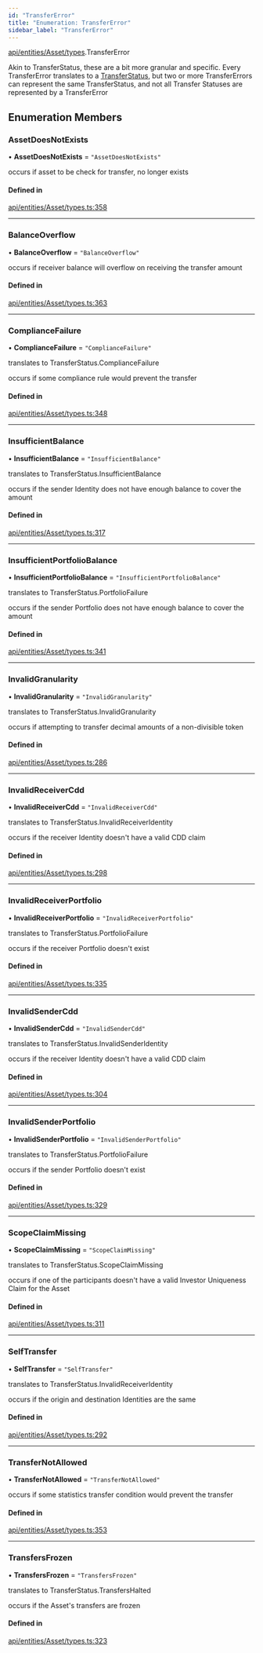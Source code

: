 ```yaml
---
id: "TransferError"
title: "Enumeration: TransferError"
sidebar_label: "TransferError"
---
```


[api/entities/Asset/types](../../../../../../modules/API/Entities/Asset/Types/Types.md).TransferError

Akin to TransferStatus, these are a bit more granular and specific. Every TransferError translates to
  a [TransferStatus](../TransferStatus/TransferStatus.md), but two or more TransferErrors can represent the same TransferStatus, and
  not all Transfer Statuses are represented by a TransferError

## Enumeration Members

### AssetDoesNotExists

• **AssetDoesNotExists** = ``"AssetDoesNotExists"``

occurs if asset to be check for transfer, no longer exists

#### Defined in

[api/entities/Asset/types.ts:358](https://github.com/PolymeshAssociation/polymesh-sdk/blob/8a9e72221/src/api/entities/Asset/types.ts#L358)

___

### BalanceOverflow

• **BalanceOverflow** = ``"BalanceOverflow"``

occurs if receiver balance will overflow on receiving the transfer amount

#### Defined in

[api/entities/Asset/types.ts:363](https://github.com/PolymeshAssociation/polymesh-sdk/blob/8a9e72221/src/api/entities/Asset/types.ts#L363)

___

### ComplianceFailure

• **ComplianceFailure** = ``"ComplianceFailure"``

translates to TransferStatus.ComplianceFailure

occurs if some compliance rule would prevent the transfer

#### Defined in

[api/entities/Asset/types.ts:348](https://github.com/PolymeshAssociation/polymesh-sdk/blob/8a9e72221/src/api/entities/Asset/types.ts#L348)

___

### InsufficientBalance

• **InsufficientBalance** = ``"InsufficientBalance"``

translates to TransferStatus.InsufficientBalance

occurs if the sender Identity does not have enough balance to cover the amount

#### Defined in

[api/entities/Asset/types.ts:317](https://github.com/PolymeshAssociation/polymesh-sdk/blob/8a9e72221/src/api/entities/Asset/types.ts#L317)

___

### InsufficientPortfolioBalance

• **InsufficientPortfolioBalance** = ``"InsufficientPortfolioBalance"``

translates to TransferStatus.PortfolioFailure

occurs if the sender Portfolio does not have enough balance to cover the amount

#### Defined in

[api/entities/Asset/types.ts:341](https://github.com/PolymeshAssociation/polymesh-sdk/blob/8a9e72221/src/api/entities/Asset/types.ts#L341)

___

### InvalidGranularity

• **InvalidGranularity** = ``"InvalidGranularity"``

translates to TransferStatus.InvalidGranularity

occurs if attempting to transfer decimal amounts of a non-divisible token

#### Defined in

[api/entities/Asset/types.ts:286](https://github.com/PolymeshAssociation/polymesh-sdk/blob/8a9e72221/src/api/entities/Asset/types.ts#L286)

___

### InvalidReceiverCdd

• **InvalidReceiverCdd** = ``"InvalidReceiverCdd"``

translates to TransferStatus.InvalidReceiverIdentity

occurs if the receiver Identity doesn't have a valid CDD claim

#### Defined in

[api/entities/Asset/types.ts:298](https://github.com/PolymeshAssociation/polymesh-sdk/blob/8a9e72221/src/api/entities/Asset/types.ts#L298)

___

### InvalidReceiverPortfolio

• **InvalidReceiverPortfolio** = ``"InvalidReceiverPortfolio"``

translates to TransferStatus.PortfolioFailure

occurs if the receiver Portfolio doesn't exist

#### Defined in

[api/entities/Asset/types.ts:335](https://github.com/PolymeshAssociation/polymesh-sdk/blob/8a9e72221/src/api/entities/Asset/types.ts#L335)

___

### InvalidSenderCdd

• **InvalidSenderCdd** = ``"InvalidSenderCdd"``

translates to TransferStatus.InvalidSenderIdentity

occurs if the receiver Identity doesn't have a valid CDD claim

#### Defined in

[api/entities/Asset/types.ts:304](https://github.com/PolymeshAssociation/polymesh-sdk/blob/8a9e72221/src/api/entities/Asset/types.ts#L304)

___

### InvalidSenderPortfolio

• **InvalidSenderPortfolio** = ``"InvalidSenderPortfolio"``

translates to TransferStatus.PortfolioFailure

occurs if the sender Portfolio doesn't exist

#### Defined in

[api/entities/Asset/types.ts:329](https://github.com/PolymeshAssociation/polymesh-sdk/blob/8a9e72221/src/api/entities/Asset/types.ts#L329)

___

### ScopeClaimMissing

• **ScopeClaimMissing** = ``"ScopeClaimMissing"``

translates to TransferStatus.ScopeClaimMissing

occurs if one of the participants doesn't have a valid Investor Uniqueness Claim for
  the Asset

#### Defined in

[api/entities/Asset/types.ts:311](https://github.com/PolymeshAssociation/polymesh-sdk/blob/8a9e72221/src/api/entities/Asset/types.ts#L311)

___

### SelfTransfer

• **SelfTransfer** = ``"SelfTransfer"``

translates to TransferStatus.InvalidReceiverIdentity

occurs if the origin and destination Identities are the same

#### Defined in

[api/entities/Asset/types.ts:292](https://github.com/PolymeshAssociation/polymesh-sdk/blob/8a9e72221/src/api/entities/Asset/types.ts#L292)

___

### TransferNotAllowed

• **TransferNotAllowed** = ``"TransferNotAllowed"``

occurs if some statistics transfer condition would prevent the transfer

#### Defined in

[api/entities/Asset/types.ts:353](https://github.com/PolymeshAssociation/polymesh-sdk/blob/8a9e72221/src/api/entities/Asset/types.ts#L353)

___

### TransfersFrozen

• **TransfersFrozen** = ``"TransfersFrozen"``

translates to TransferStatus.TransfersHalted

occurs if the Asset's transfers are frozen

#### Defined in

[api/entities/Asset/types.ts:323](https://github.com/PolymeshAssociation/polymesh-sdk/blob/8a9e72221/src/api/entities/Asset/types.ts#L323)
